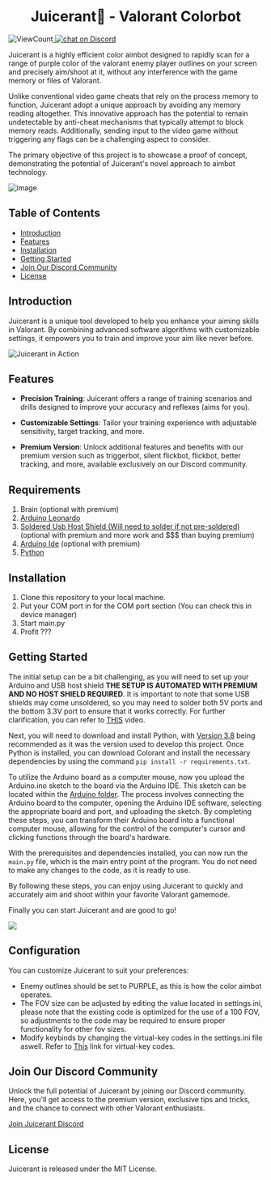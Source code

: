 <h1 align="center">Juicerant🍇 - Valorant Colorbot </h1>

 <img alt="ViewCount" src="https://views.whatilearened.today/views/github/McShrimp/juicerant2.svg"><a href="https://discord.gg/freMnBpdVM">
        <img src="https://img.shields.io/discord/1069832469622304841?logo=discord"
            alt="chat on Discord"></a> 


Juicerant is a highly efficient color aimbot designed to rapidly scan for a range of purple color of the valorant enemy player outlines on your screen and precisely aim/shoot at it, without any interference with the game memory or files of Valorant.

Unlike conventional video game cheats that rely on the process memory to function, Juicerant adopt a unique approach by avoiding any memory reading altogether. This innovative approach has the potential to remain undetectable by anti-cheat mechanisms that typically attempt to block memory reads. Additionally, sending input to the video game without triggering any flags can be a challenging aspect to consider.

The primary objective of this project is to showcase a proof of concept, demonstrating the potential of Juicerant's novel approach to aimbot technology.

![image](https://i.ibb.co/Zcn0n8g/juicer.png)

## Table of Contents
- [Introduction](#introduction)
- [Features](#features)
- [Installation](#installation)
- [Getting Started](#getting-started)
- [Join Our Discord Community](#join-our-discord-community)
- [License](#license)

## Introduction

Juicerant is a unique tool developed to help you enhance your aiming skills in Valorant. By combining advanced software algorithms with customizable settings, it empowers you to train and improve your aim like never before.

![Juicerant in Action](juicerant-action.gif)

## Features

- **Precision Training**: Juicerant offers a range of training scenarios and drills designed to improve your accuracy and reflexes (aims for you).

- **Customizable Settings**: Tailor your training experience with adjustable sensitivity, target tracking, and more.

- **Premium Version**: Unlock additional features and benefits with our premium version such as triggerbot, silent flickbot, flickbot, better tracking, and more, available exclusively on our Discord community.

## Requirements
1. Brain (optional with premium)
2. [Arduino Leonardo](https://www.amazon.com/Arduino-org-A000057-Arduino-Leonardo-Headers/dp/B008A36R2Y)
3. [Soldered Usb Host Shield (Will need to solder if not pre-soldered)](https://www.amazon.com/HiLetgo-Shield-Arduino-Support-Android/dp/B01MTU9OLM) (optional with premium and more work and $$$ than buying premium)
4. [Arduino Ide](https://www.arduino.cc/en/software) (optional with premium)
5. [Python](https://www.python.org/)

## Installation

1. Clone this repository to your local machine.
2. Put your COM port in for the COM port section (You can check this in device manager)
3. Start main.py
4. Profit ???



## Getting Started

The initial setup can be a bit challenging, as you will need to set up your Arduino and USB host shield **THE SETUP IS AUTOMATED WITH PREMIUM AND NO HOST SHIELD REQUIRED**. It is important to note that some USB shields may come unsoldered, so you may need to solder both 5V ports and the bottom 3.3V port to ensure that it works correctly. For further clarification, you can refer to [THIS](https://www.youtube.com/watch?v=1dxwU87GQVM) video.

Next, you will need to download and install Python, with [Version 3.8](https://www.python.org/ftp/python/3.8.0/python-3.8.0-amd64.exe) being recommended as it was the version used to develop this project. Once Python is installed, you can download Colorant and install the necessary dependencies by using the command `pip install -r requirements.txt`.

To utilize the Arduino board as a computer mouse, now you upload the Arduino.ino sketch to the board via the Arduino IDE. This sketch can be located within the [Arduino folder](https://github.com/McShrimp/juicerant/tree/main/Arduino). The process involves connecting the Arduino board to the computer, opening the Arduino IDE software, selecting the appropriate board and port, and uploading the sketch. By completing these steps, you can transform their Arduino board into a functional computer mouse, allowing for the control of the computer's cursor and clicking functions through the board's hardware.

With the prerequisites and dependencies installed, you can now run the `main.py` file, which is the main entry point of the program. You do not need to make any changes to the code, as it is ready to use.

By following these steps, you can enjoy using Juicerant to quickly and accurately aim and shoot within your favorite Valorant gamemode.

Finally you can start Juicerant and are good to go!

![](https://i.gifer.com/origin/46/460284f4bfacd7f34bbdae886a46ea06_w200.gif)

## Configuration
You can customize Juicerant to suit your preferences:

- Enemy outlines should be set to PURPLE, as this is how the color aimbot operates.
- The FOV size can be adjusted by editing the value located in settings.ini, please note that the existing code is optimized for the use of a 100 FOV, so adjustments to the code may be required to ensure proper functionality for other fov sizes.
- Modify keybinds by changing the virtual-key codes in the settings.ini file aswell. Refer to [This](https://learn.microsoft.com/en-us/windows/win32/inputdev/virtual-key-codes) link for virtual-key codes.

## Join Our Discord Community

Unlock the full potential of Juicerant by joining our Discord community. Here, you'll get access to the premium version, exclusive tips and tricks, and the chance to connect with other Valorant enthusiasts.

[Join Juicerant Discord](https://discord.gg/freMnBpdVM)


## License

Juicerant is released under the MIT License.
